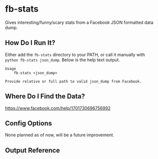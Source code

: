 # fb-stats
Gives interesting/funny/scary stats from a Facebook JSON formatted data dump.

## How Do I Run It?
Either add the `fb-stats` directory to your PATH, or call it manually with 
`python fb-stats json_dump`. Below is the help text output.
```
Usage
    fb-stats <json_dump>

Provide relative or full path to valid json_dump from Facebook.
```

## Where Do I Find the Data?
https://www.facebook.com/help/1701730696756992

## Config Options
None planned as of now, will be a future improvement.

## Output Reference
